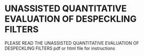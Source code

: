 # UNASSISTED QUANTITATIVE EVALUATION OF DESPECKLING FILTERS



PLEASE READ THE UNASSISTED QUANTITATIVE EVALUATION OF DESPECKLING FILTERS pdf or html file for instructions


